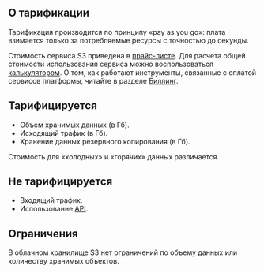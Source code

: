 ## О тарификации

Тарификация производится по принципу «pay as you go»: плата взимается только за потребляемые ресурсы с точностью до секунды.

Стоимость сервиса S3 приведена в [прайс-листе](https://mcs.mail.ru/pricelist). Для расчета общей стоимости использования сервиса можно воспользоваться [калькулятором](https://mcs.mail.ru/pricing). О том, как работают инструменты, связанные с оплатой сервисов платформы, читайте в разделе [Биллинг](/ru/additionals/billing).

## Тарифицируется

- Объем хранимых данных (в Гб).
- Исходящий трафик (в Гб).
- Хранение данных резервного копирования (в Гб).

<info>

Стоимость для «холодных» и «горячих» данных различается.

</info>

## Не тарифицируется

- Входящий трафик.
- Использование [API](../about-s3-api/).

## Ограничения

В облачном хранилище S3 нет ограничений по объему данных или количеству хранимых объектов.
